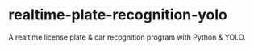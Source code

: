 # realtime-plate-recognition-yolo
 A realtime license plate & car recognition program with Python & YOLO.
